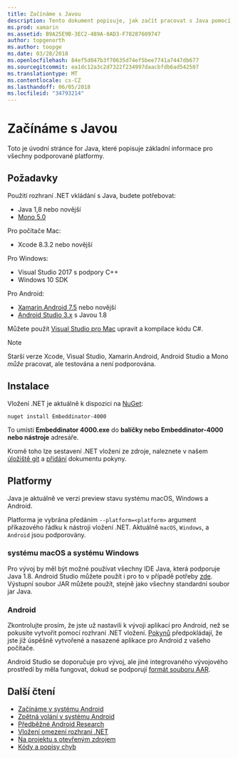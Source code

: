 ```yaml
---
title: Začínáme s Javou
description: Tento dokument popisuje, jak začít pracovat s Java pomocí vkládání rozhraní .NET. Popisuje požadavky na systém, instalace a podporované platformy.
ms.prod: xamarin
ms.assetid: B9A25E9B-3EC2-489A-8AD3-F78287609747
author: topgenorth
ms.author: toopge
ms.date: 03/28/2018
ms.openlocfilehash: 84ef5d047b3f70635d74ef5bee7741a7447db677
ms.sourcegitcommit: ea1dc12a3c2d7322f234997daacbfdb6ad542507
ms.translationtype: MT
ms.contentlocale: cs-CZ
ms.lasthandoff: 06/05/2018
ms.locfileid: "34793214"
---
```

# <a name="getting-started-with-java"></a>Začínáme s Javou

Toto je úvodní stránce for Java, které popisuje základní informace pro všechny podporované platformy.

## <a name="requirements"></a>Požadavky

Použití rozhraní .NET vkládání s Java, budete potřebovat:

* Java 1,8 nebo novější
* [Mono 5.0](http://www.mono-project.com/download/)

Pro počítače Mac:

* Xcode 8.3.2 nebo novější

Pro Windows:

* Visual Studio 2017 s podpory C++
* Windows 10 SDK

Pro Android:

* [Xamarin.Android 7.5](https://www.visualstudio.com/xamarin/) nebo novější
* [Android Studio 3.x](https://developer.android.com/studio/index.html) s Javou 1.8

Můžete použít [Visual Studio pro Mac](https://www.visualstudio.com/vs/visual-studio-mac/) upravit a kompilace kódu C#.

> [!NOTE]
> Starší verze Xcode, Visual Studio, Xamarin.Android, Android Studio a Mono _může_ pracovat, ale testována a není podporována.

## <a name="installation"></a>Instalace

Vložení .NET je aktuálně k dispozici na [NuGet](https://www.nuget.org/packages/Embeddinator-4000/):

```shell
nuget install Embeddinator-4000
```

To umístí **Embeddinator 4000.exe** do **balíčky nebo Embeddinator-4000 nebo nástroje** adresáře.

Kromě toho lze sestavení .NET vložení ze zdroje, naleznete v našem [úložiště git](https://github.com/mono/Embeddinator-4000/) a [přidání](https://github.com/mono/Embeddinator-4000/blob/master/Contributing.md) dokumentu pokyny.

## <a name="platforms"></a>Platformy

Java je aktuálně ve verzi preview stavu systému macOS, Windows a Android.

Platforma je vybrána předáním `--platform=<platform>` argument příkazového řádku k nástroji vložení .NET. Aktuálně `macOS`, `Windows`, a `Android` jsou podporovány.

### <a name="macos-and-windows"></a>systému macOS a systému Windows

Pro vývoj by měl být možné používat všechny IDE Java, která podporuje Java 1.8. Android Studio můžete použít i pro to v případě potřeby [zde](https://stackoverflow.com/questions/16626810/can-android-studio-be-used-to-run-standard-java-projects). Výstupní soubor JAR můžete použít, stejně jako všechny standardní soubor jar Java.

### <a name="android"></a>Android

Zkontrolujte prosím, že jste už nastavili k vývoji aplikací pro Android, než se pokusíte vytvořit pomocí rozhraní .NET vložení. [Pokynů](~/tools/dotnet-embedding/get-started/java/android.md) předpokládají, že jste již úspěšně vytvořené a nasazené aplikace pro Android z vašeho počítače.

Android Studio se doporučuje pro vývoj, ale jiné integrovaného vývojového prostředí by měla fungovat, dokud se podporují [formát souboru AAR](https://developer.android.com/studio/projects/android-library.html).

## <a name="further-reading"></a>Další čtení

* [Začínáme v systému Android](~/tools/dotnet-embedding/get-started/java/android.md)
* [Zpětná volání v systému Android](~/tools/dotnet-embedding/android/callbacks.md)
* [Předběžné Android Research](~/tools/dotnet-embedding/android/index.md)
* [Vložení omezení rozhraní .NET](~/tools/dotnet-embedding/limitations.md)
* [Na projektu s otevřeným zdrojem](https://github.com/mono/Embeddinator-4000/blob/master/Contributing.md)
* [Kódy a popisy chyb](~/tools/dotnet-embedding/errors.md)
